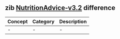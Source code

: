## zib [NutritionAdvice-v3.2](https://zibs.nl/wiki/NutritionAdvice-v3.2(2020EN)) difference

| Concept         | Category          | Description                             | 
|-----------------|-------------------|-----------------------------------------|
|- | - | - |
